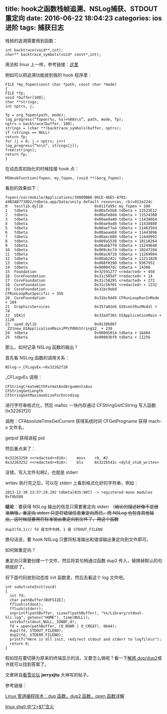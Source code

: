 title: hook之函数栈帧追溯、NSLog捕获、STDOUT重定向
date: 2016-06-22 18:04:23
categories: ios 进阶
tags: 捕获日志
---
栈帧的追溯需要用到函数：

	int backtrace(void**,int);
	char** backtrace_symbols(void* const*,int);

用法和 linux 上一样，参考链接：[这里](http://man7.org/linux/man-pages/man3/backtrace.3.html)

<!-- more -->

例如可以把追溯功能放到我的 hook 程序里：

	FILE *my_fopen(const char *path, const char *mode)
	{
	FILE *fp;
	void *buffer[100];
	char **strings;
	int nptrs, j;
	
	fp = org_fopen(path, mode);
	log_progress(“fopen(%s, %s)=%08x\n”, path, mode, fp);
	nptrs = backtrace(buffer, 100);
	strings = (char **)backtrace_symbols(buffer, nptrs);
	if (strings == NULL)
	return fp;
	for (j = 0; j < nptrs; j++)
	log_progress(“%s\n”, strings[j]);
	free(strings);
	return fp;
	}
在动态库初始化的时候挂接 hook 点：

	MSHookFunction(fopen, my_fopen, (void **)&org_fopen);
	
看到的效果如下：

	fopen(/var/mobile/Applications/39809BB6-96CE-4DE5-8701-44B3AB7738D2/tdbeta.app/Data/unity default resources, rb)=012e224c
	0   testlib.dylib                       0x011fa95c my_fopen + 100
	1   tdbeta                              0x00afe5b8 tdbeta + 11523512
	2   tdbeta                              0x00afe8d4 tdbeta + 11524308
	3   tdbeta                              0x00ae9a48 tdbeta + 11438664
	4   tdbeta                              0x00ae9ad8 tdbeta + 11438808
	5   tdbeta                              0x00aef7a4 tdbeta + 11462564
	6   tdbeta                              0x00aeaeb8 tdbeta + 11443896
	7   tdbeta                              0x00aec688 tdbeta + 11449992
	8   tdbeta                              0x009a5538 tdbeta + 10110264
	9   tdbeta                              0x00abb7f0 tdbeta + 11249648
	10  tdbeta                              0x009c6c74 tdbeta + 10247284
	11  tdbeta                              0x00ac0710 tdbeta + 11269904
	12  tdbeta                              0x00ab242c tdbeta + 11211820
	13  tdbeta                              0x008f0190 tdbeta + 9367952
	14  tdbeta                              0x000047dc tdbeta + 14300
	15  Foundation                          0×32591277 <redacted> + 450
	16  CoreFoundation                      0x31c585df <redacted> + 14
	17  CoreFoundation                      0x31c58291 <redacted> + 272
	18  CoreFoundation                      0x31c56f01 <redacted> + 1232
	19  CoreFoundation                      0x31bc9ebd CFRunLoopRunSpecific + 356
	20  CoreFoundation                      0x31bc9d49 CFRunLoopRunInMode + 104
	21  GraphicsServices                    0x357a02eb GSEventRunModal + 74
	22  UIKit                               0x33adf301 UIApplicationMain + 1120
	23  spad.dylib                          0x0138b807 _Z21new_UIApplicationMainiPPcP8NSStringS2_ + 238
	24  tdbeta                              0×00005014 tdbeta + 16404
	25  tdbeta                              0x00003bf8 tdbeta + 11256

那么，如何记录 NSLog 函数的输出？

首先看 NSLog 函数的调用关系：

	NSlog->_CFLogvEx->0x32262f20
	
_CFLogvEx 调用：

	CFStringCreateWithFormatAndArgumentsAux
	CFStringGetLength
	CFStringGetMaximumSizeForEncoding
	
进行字符串格式化，然后 malloc 一块内存通过 CFStringGetCString 写入函数 0x32262f20 

调用：CFAbsoluteTimeGetCurrent 获得系统时间 CFGetProgname 获得 mach-o 文件名，

getpid 获得进程 pid

然后重点来了：

	0x32263250 <<redacted>+816>:    movs    r0, #2
	0x32263252 <<redacted>+818>:    blx     0x322b541c <dyld_stub_writev>
	
没错，写入文件句柄2，也就是 stderr

writev 执行完之后，可以在 stderr 上看到格式化好的字符串，例如：

	2013-12-30 23:57:29.292 tdbeta[835:907] -> registered mono modules 0xf9b580

<b>结论</b>：要获得 NSLog 输出的信息只需要重定向 stderr （~~结论的描述好像不是很准确哦，重定向 stderr 只是将错误信息重定向而已，而 NSLog 也包含其他输出，这时候就要用将标准输出重定向到文件了，用这个函数~~

    dup2(fd,1)// fd 是文件句柄，1 是 STDOUT_FILENO
    
换句话说，要 hook NSLog 只要将标准输出和错误输出重定向到文件即可。

如何做重定向？

重定向只需要创建一个文件，然后将其句柄通过函数 dup2 传入，替换掉默认的句柄就好了。

将下面代码放到动态库 init 函数里，然后去看这个 log 文件吧。

	int substrateInit(void)
	{
	  int fd;
	  char pathBuffer[BUFSIZE];
	  fflush(stdout);
	  fflush(stderr);
	  snprintf(pathBuffer, sizeof(pathBuffer), "%s/Library/stdout-%li.log", getenv("HOME"), time(NULL));
	  setvbuf(stdout,NULL,_IONBF,0);
	  fd = open(pathBuffer, (O_RDWR | O_CREAT), 0644);
	  dup2(fd, STDOUT_FILENO);
	  dup2(fd, STDERR_FILENO);
	  printf("Here is dll init, redirect stdout and stderr to logfile\n");
	  return 0;
	} 
	
假如现在要切换为原来的终端显示的话，又要怎么做呢？看一下[解惑 dup/dup2](http://blog.donews.com/mutecat/archive/2007/09/20/1212178.aspx)或许就可以找到答案了。

文章转自[看雪论坛](http://bbs.pediy.com/showthread.php?t=183190) <b>jerryxjtu</b> 大神写的帖子。

参考链接：

[Linux 管道编程技术：dup 函数，dup2 函数，open 函数详解](http://blog.csdn.net/zhouhong1026/article/details/8151235)


[linux shell 中“2>&1”含义](http://www.cnblogs.com/caolisong/archive/2007/04/25/726896.html)